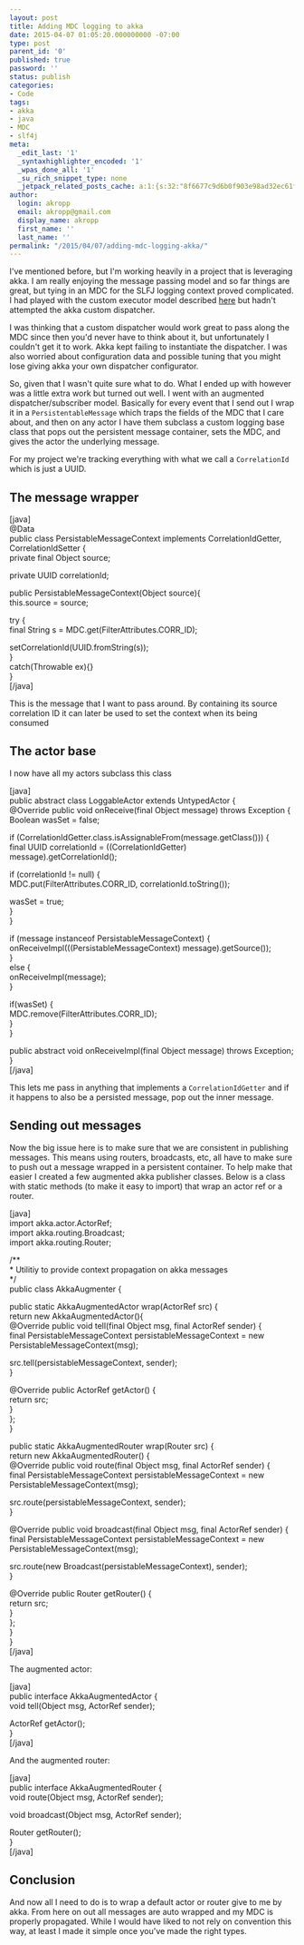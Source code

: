 ```yaml
---
layout: post
title: Adding MDC logging to akka
date: 2015-04-07 01:05:20.000000000 -07:00
type: post
parent_id: '0'
published: true
password: ''
status: publish
categories:
- Code
tags:
- akka
- java
- MDC
- slf4j
meta:
  _edit_last: '1'
  _syntaxhighlighter_encoded: '1'
  _wpas_done_all: '1'
  _su_rich_snippet_type: none
  _jetpack_related_posts_cache: a:1:{s:32:"8f6677c9d6b0f903e98ad32ec61f8deb";a:2:{s:7:"expires";i:1560404400;s:7:"payload";a:3:{i:0;a:1:{s:2:"id";i:4596;}i:1;a:1:{s:2:"id";i:4629;}i:2;a:1:{s:2:"id";i:4593;}}}}
author:
  login: akropp
  email: akropp@gmail.com
  display_name: akropp
  first_name: ''
  last_name: ''
permalink: "/2015/04/07/adding-mdc-logging-akka/"
---
```

I've mentioned before, but I'm working heavily in a project that is leveraging akka. I am really enjoying the message passing model and so far things are great, but tying in an MDC for the SLFJ logging context proved complicated. I had played with the custom executor model described [here](http://yanns.github.io/blog/2014/05/04/slf4j-mapped-diagnostic-context-mdc-with-play-framework/) but hadn't attempted the akka custom dispatcher.

I was thinking that a custom dispatcher would work great to pass along the MDC since then you'd never have to think about it, but unfortunately I couldn't get it to work. Akka kept failing to instantiate the dispatcher. I was also worried about configuration data and possible tuning that you might lose giving akka your own dispatcher configurator.

So, given that I wasn't quite sure what to do. What I ended up with however was a little extra work but turned out well. I went with an augmented dispatcher/subscriber model. Basically for every event that I send out I wrap it in a `PersistentableMessage` which traps the fields of the MDC that I care about, and then on any actor I have them subclass a custom logging base class that pops out the persistent message container, sets the MDC, and gives the actor the underlying message.

For my project we're tracking everything with what we call a `CorrelationId` which is just a UUID.

## The message wrapper

[java]  
@Data  
public class PersistableMessageContext implements CorrelationIdGetter, CorrelationIdSetter {  
 private final Object source;

private UUID correlationId;

public PersistableMessageContext(Object source){  
 this.source = source;

try {  
 final String s = MDC.get(FilterAttributes.CORR\_ID);

setCorrelationId(UUID.fromString(s));  
 }  
 catch(Throwable ex){}  
}  
[/java]

This is the message that I want to pass around. By containing its source correlation ID it can later be used to set the context when its being consumed

## The actor base

I now have all my actors subclass this class

[java]  
public abstract class LoggableActor extends UntypedActor {  
 @Override public void onReceive(final Object message) throws Exception {  
 Boolean wasSet = false;

if (CorrelationIdGetter.class.isAssignableFrom(message.getClass())) {  
 final UUID correlationId = ((CorrelationIdGetter) message).getCorrelationId();

if (correlationId != null) {  
 MDC.put(FilterAttributes.CORR\_ID, correlationId.toString());

wasSet = true;  
 }  
 }

if (message instanceof PersistableMessageContext) {  
 onReceiveImpl(((PersistableMessageContext) message).getSource());  
 }  
 else {  
 onReceiveImpl(message);  
 }

if(wasSet) {  
 MDC.remove(FilterAttributes.CORR\_ID);  
 }  
 }

public abstract void onReceiveImpl(final Object message) throws Exception;  
}  
[/java]

This lets me pass in anything that implements a `CorrelationIdGetter` and if it happens to also be a persisted message, pop out the inner message.

## Sending out messages

Now the big issue here is to make sure that we are consistent in publishing messages. This means using routers, broadcasts, etc, all have to make sure to push out a message wrapped in a persistent container. To help make that easier I created a few augmented akka publisher classes. Below is a class with static methods (to make it easy to import) that wrap an actor ref or a router.

[java]  
import akka.actor.ActorRef;  
import akka.routing.Broadcast;  
import akka.routing.Router;

/\*\*  
 \* Utilitiy to provide context propagation on akka messages  
 \*/  
public class AkkaAugmenter {

public static AkkaAugmentedActor wrap(ActorRef src) {  
 return new AkkaAugmentedActor(){  
 @Override public void tell(final Object msg, final ActorRef sender) {  
 final PersistableMessageContext persistableMessageContext = new PersistableMessageContext(msg);

src.tell(persistableMessageContext, sender);  
 }

@Override public ActorRef getActor() {  
 return src;  
 }  
 };  
 }

public static AkkaAugmentedRouter wrap(Router src) {  
 return new AkkaAugmentedRouter() {  
 @Override public void route(final Object msg, final ActorRef sender) {  
 final PersistableMessageContext persistableMessageContext = new PersistableMessageContext(msg);

src.route(persistableMessageContext, sender);  
 }

@Override public void broadcast(final Object msg, final ActorRef sender) {  
 final PersistableMessageContext persistableMessageContext = new PersistableMessageContext(msg);

src.route(new Broadcast(persistableMessageContext), sender);  
 }

@Override public Router getRouter() {  
 return src;  
 }  
 };  
 }  
}  
[/java]

The augmented actor:

[java]  
public interface AkkaAugmentedActor {  
 void tell(Object msg, ActorRef sender);

ActorRef getActor();  
}  
[/java]

And the augmented router:

[java]  
public interface AkkaAugmentedRouter {  
 void route(Object msg, ActorRef sender);

void broadcast(Object msg, ActorRef sender);

Router getRouter();  
}  
[/java]

## Conclusion

And now all I need to do is to wrap a default actor or router give to me by akka. From here on out all messages are auto wrapped and my MDC is properly propagated. While I would have liked to not rely on convention this way, at least I made it simple once you've made the right types.

